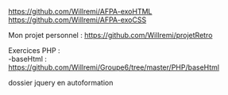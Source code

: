 https://github.com/Willremi/AFPA-exoHTML  
https://github.com/Willremi/AFPA-exoCSS

Mon projet personnel :
https://github.com/Willremi/projetRetro  

Exercices PHP :  
-baseHtml : https://github.com/Willremi/Groupe6/tree/master/PHP/baseHtml


dossier jquery en autoformation
